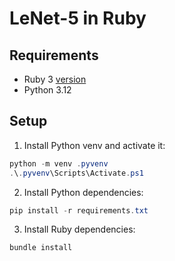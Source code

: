 # LeNet-5 in Ruby

## Requirements

* Ruby 3 [version](.ruby-version)
* Python 3.12

## Setup

1. Install Python venv and activate it:

```powershell
python -m venv .pyvenv
.\.pyvenv\Scripts\Activate.ps1
```

2. Install Python dependencies:

```powershell
pip install -r requirements.txt
```

3. Install Ruby dependencies:

```powershell
bundle install
```
